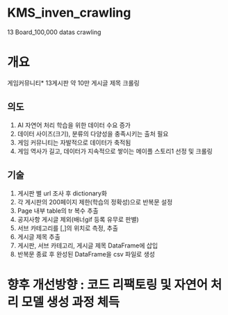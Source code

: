 # KMS_inven_crawling
13 Board_100,000 datas crawling

# 개요  
  게임커뮤니티* 13게시판 약 10만 게시글 제목 크롤링  
  
## 의도  
1.	AI 자연어 처리 학습을 위한 데이터 수요 증가  
2.	데이터 사이즈(크기), 분류의 다양성을 충족시키는 출처 필요  
3.	게임 커뮤니티는 자발적으로 데이터가 축적됨  
4.	게임 역사가 길고, 데이터가 지속적으로 쌓이는 메이플 스토리1 선정 및 크롤링  
## 기술  
1.	게시판 별 url 조사 후 dictionary화  
2.	각 게시판의 200페이지 제한(학습의 정확성)으로 반복문 설정  
3.	Page 내부 table의 tr 복수 추출  
4.	공지사항 게시글 제외(배너gif 등록 유무로 판별)  
5.	서브 카테고리를 [,]의 위치로 측정, 추출  
6.	게시글 제목 추출  
7.	게시판, 서브 카테고리, 게시글 제목 DataFrame에 삽입  
8.	반복문 종료 후 완성된 DataFrame을 csv 파일로 생성  
  
# 향후 개선방향 : 코드 리팩토링 및 자연어 처리 모델 생성 과정 체득




